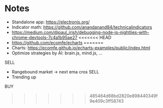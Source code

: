 # Notes

- Standalone app: https://electronjs.org/
- Indicator math: https://github.com/anandanand84/technicalindicators
- https://medium.com/@paul_irish/debugging-node-js-nightlies-with-chrome-devtools-7c4a1b95ae27
<<<<<<< HEAD
- https://github.com/ecomfe/echarts
=======
- Charts: https://ecomfe.github.io/echarts-examples/public/index.html
- Optimize strategies by AI: brain.js, mind.js, ...

SELL
- Rangebound market -> next ema cros SELL
- Trending up


BUY
>>>>>>> 485464d68bd2820e898440349f9e409c3ff58743
